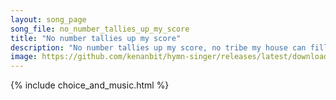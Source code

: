 ```yaml
---
layout: song_page
song_file: no_number_tallies_up_my_score
title: "No number tallies up my score"
description: "No number tallies up my score, no tribe my house can fill; I sit beside the fount of life and pour the deluge still. And gathered by most fragile pow'... english secular 4part arrbykenan textbyother chords"
image: https://github.com/kenanbit/hymn-singer/releases/latest/download/no_number_tallies_up_my_score-trad.png
---
```


{% include choice_and_music.html %}